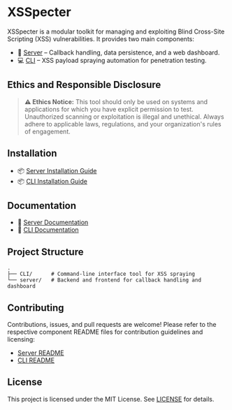 # XSSpecter

XSSpecter is a modular toolkit for managing and exploiting Blind Cross-Site Scripting (XSS) vulnerabilities. It provides two main components:

- 🔗 [Server](server/README.md) – Callback handling, data persistence, and a web dashboard.
- 💻 [CLI](CLI/README.md) – XSS payload spraying automation for penetration testing.

## Ethics and Responsible Disclosure

> **⚠️ Ethics Notice:** This tool should only be used on systems and applications for which you have explicit permission to test. Unauthorized scanning or exploitation is illegal and unethical. Always adhere to applicable laws, regulations, and your organization's rules of engagement.

## Installation

- 📦 [Server Installation Guide](server/INSTALLATION.md)
- 📦 [CLI Installation Guide](CLI/INSTALLATION.md)

## Documentation

- 📖 [Server Documentation](server/README.md)
- 📖 [CLI Documentation](CLI/README.md)

## Project Structure

```
.
├── CLI/      # Command-line interface tool for XSS spraying
└── server/   # Backend and frontend for callback handling and dashboard
```

## Contributing

Contributions, issues, and pull requests are welcome! Please refer to the respective component README files for contribution guidelines and licensing:

- [Server README](server/README.md)
- [CLI README](CLI/README.md)

## License

This project is licensed under the MIT License. See [LICENSE](./LICENSE.txt) for details.
